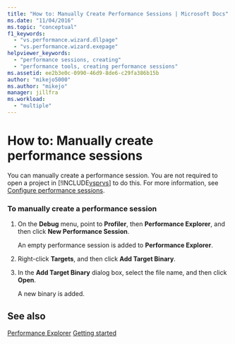 ```yaml
---
title: "How to: Manually Create Performance Sessions | Microsoft Docs"
ms.date: "11/04/2016"
ms.topic: "conceptual"
f1_keywords:
  - "vs.performance.wizard.dllpage"
  - "vs.performance.wizard.exepage"
helpviewer_keywords:
  - "performance sessions, creating"
  - "performance tools, creating performance sessions"
ms.assetid: ee2b3e0c-0990-46d9-8de6-c29fa386b15b
author: "mikejo5000"
ms.author: "mikejo"
manager: jillfra
ms.workload:
  - "multiple"
---
```

# How to: Manually create performance sessions
You can manually create a performance session. You are not required to open a project in [!INCLUDE[vsprvs](../code-quality/includes/vsprvs_md.md)] to do this. For more information, see [Configure performance sessions](../profiling/configuring-performance-sessions.md).

### To manually create a performance session

1.  On the **Debug** menu, point to **Profiler**, then **Performance Explorer**, and then click **New Performance Session**.

     An empty performance session is added to **Performance Explorer**.

2.  Right-click **Targets**, and then click **Add Target Binary**.

3.  In the **Add Target Binary** dialog box, select the file name, and then click **Open**.

     A new binary is added.

## See also
 [Performance Explorer](../profiling/performance-explorer.md)
 [Getting started](../profiling/getting-started-with-performance-tools.md)